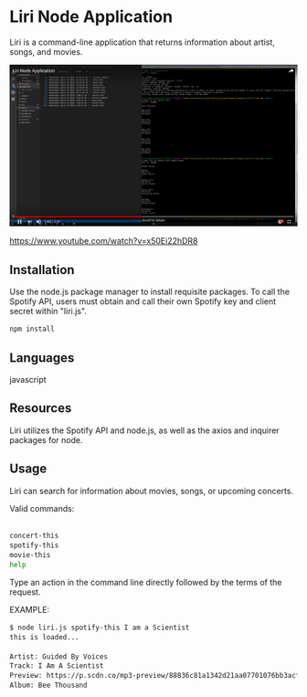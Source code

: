 # Liri Node Application

Liri is a command-line application that returns information about artist, songs, and movies.


![Liri Video](./liri_screenshot.png)


https://www.youtube.com/watch?v=x50Ei22hDR8



## Installation

Use the node.js package manager to install requisite packages. To call the Spotify API, users must
obtain and call their own Spotify key and client secret within "liri.js".

```bash
npm install
```
## Languages

javascript

## Resources

Liri utilizes the Spotify API and node.js, as well as the axios and inquirer packages for node.

## Usage

Liri can search for information about movies, songs, or upcoming concerts. 

Valid commands:

```bash

concert-this
spotify-this
movie-this
help

```

Type an action in the command line directly followed by the terms of the request.


EXAMPLE:

```bash
$ node liri.js spotify-this I am a Scientist
this is loaded...

Artist: Guided By Voices
Track: I Am A Scientist
Preview: https://p.scdn.co/mp3-preview/88836c81a1342d21aa07701076bb3acfd171e341?cid=852a579ae74446c184376c89a842ea7e
Album: Bee Thousand

```


